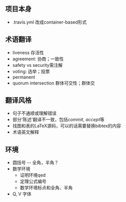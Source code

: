 项目本身
------
- .travis.yml 改成container-based形式

术语翻译
------
- liveness 存活性
- agreement: 协商；一致性
- safety vs security需注解
- voting: 选举；投票
- permanent
- quorum intersection 群体可交性；群体交

翻译风格
------
- 句子不通顺或理解错误
- 部分'陈述'翻译不一致，包括$commit$, $accept$等
- 找图和表的LaTeX源码，可以的话需要替换bibtex的内容
- 术语英文解释

环境
------
- 圆括号 -- 全角，半角？
- 数学环境
  - 证明环境qed
  - 定理公式编号
  - 数学环境标点和全角、半角
- Q, V 字体
